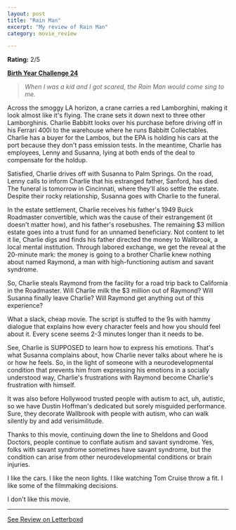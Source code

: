 ```yaml
---
layout: post
title: "Rain Man"
excerpt: "My review of Rain Man"
category: movie_review

---
```


**Rating:** 2/5

<b><a href="https://boxd.it/sWI7Y">Birth Year Challenge 24</a></b>

<blockquote><i>When I was a kid and I got scared, the Rain Man would come sing to me.</i></blockquote>

Across the smoggy LA horizon, a crane carries a red Lamborghini, making it look almost like it's flying. The crane sets it down next to three other Lamborghinis. Charlie Babbitt looks over his purchase before driving off in his Ferrari 400i to the warehouse where he runs Babbitt Collectables. Charlie has a buyer for the Lambos, but the EPA is holding his cars at the port because they don't pass emission tests. In the meantime, Charlie has employees, Lenny and Susanna, lying at both ends of the deal to compensate for the holdup.

Satisfied, Charlie drives off with Susanna to Palm Springs. On the road, Lenny calls to inform Charlie that his estranged father, Sanford, has died. The funeral is tomorrow in Cincinnati, where they'll also settle the estate. Despite their rocky relationship, Susanna goes with Charlie to the funeral.

In the estate settlement, Charlie receives his father's 1949 Buick Roadmaster convertible, which was the cause of their estrangement (it doesn't matter how), and his father's rosebushes. The remaining $3 million estate goes into a trust fund for an unnamed beneficiary. Not content to let it lie, Charlie digs and finds his father directed the money to Wallbrook, a local mental institution. Through labored exchange, we get the reveal at the 20-minute mark: the money is going to a brother Charlie knew nothing about named Raymond, a man with high-functioning autism and savant syndrome.

So, Charlie steals Raymond from the facility for a road trip back to California in the Roadmaster. Will Charlie milk the $3 million out of Raymond? Will Susanna finally leave Charlie? Will Raymond get anything out of this experience?

What a slack, cheap movie. The script is stuffed to the 9s with hammy dialogue that explains how every character feels and how you should feel about it. Every scene seems 2-3 minutes longer than it needs to be.

See, Charlie is SUPPOSED to learn how to express his emotions. That's what Susanna complains about, how Charlie never talks about where he is or how he feels. So, in the light of someone with a neurodevelopmental condition that prevents him from expressing his emotions in a socially understood way, Charlie's frustrations with Raymond become Charlie's frustration with himself. 

It was also before Hollywood trusted people with autism to act, uh, autistic, so we have Dustin Hoffman's dedicated but sorely misguided performance. Sure, they decorate Wallbrook with people with autism, who can walk silently by and add verisimilitude.

Thanks to this movie, continuing down the line to Sheldons and Good Doctors, people continue to conflate autism and savant syndrome. Yes, folks with savant syndrome sometimes have savant syndrome, but the condition can arise from other neurodevelopmental conditions or brain injuries.

I like the cars. I like the neon lights. I like watching Tom Cruise throw a fit. I like some of the filmmaking decisions.

I don't like this movie.

<hr>

[See Review on Letterboxd](https://boxd.it/8Nyrlj)

